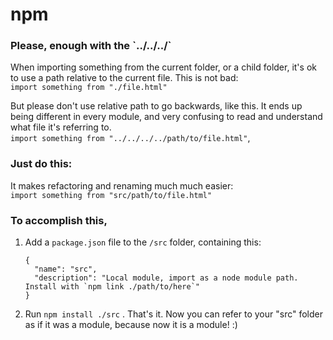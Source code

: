 # npm

### Please, enough with the \`../../../\`

When importing something from the current folder, or a child folder, it's ok to use a path relative to the current file. This is not bad:  
`import something from "./file.html"`

But please don't use relative path to go backwards, like this. It ends up being different in every module, and very confusing to read and understand what file it's referring to.  
`import something from "../../../../path/to/file.html"`, 

### Just do this:

It makes refactoring and renaming much much easier:  
`import something from "src/path/to/file.html"` 

### To accomplish this, 

1. Add a `package.json` file to the `/src` folder, containing this:

   ```text
   {
     "name": "src",
     "description": "Local module, import as a node module path. Install with `npm link ./path/to/here`"
   } 
   ```

2. Run `npm install ./src` . That's it. Now you can refer to your "src" folder as if it was a module, because now it is a module! :\) 




